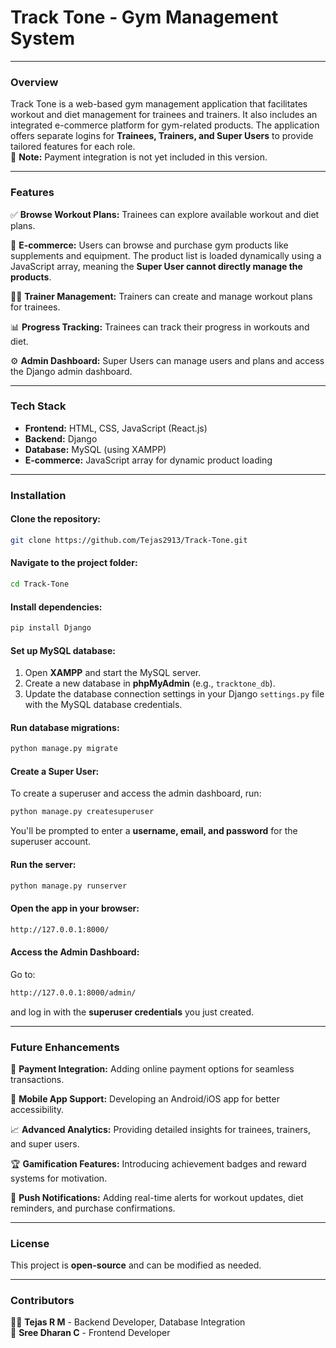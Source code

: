 # **Track Tone - Gym Management System**

---

### Overview
Track Tone is a web-based gym management application that facilitates workout and diet management for trainees and trainers. It also includes an integrated e-commerce platform for gym-related products. The application offers separate logins for **Trainees, Trainers, and Super Users** to provide tailored features for each role.  
🚫 **Note:** Payment integration is not yet included in this version.

---

### Features
✅ **Browse Workout Plans:** Trainees can explore available workout and diet plans.

🛒 **E-commerce:** Users can browse and purchase gym products like supplements and equipment. The product list is loaded dynamically using a JavaScript array, meaning the **Super User cannot directly manage the products**.

🏋️‍♂️ **Trainer Management:** Trainers can create and manage workout plans for trainees.

📊 **Progress Tracking:** Trainees can track their progress in workouts and diet.

⚙️ **Admin Dashboard:** Super Users can manage users and plans and access the Django admin dashboard.

---

### Tech Stack
- **Frontend:** HTML, CSS, JavaScript (React.js)
- **Backend:** Django
- **Database:** MySQL (using XAMPP)
- **E-commerce:** JavaScript array for dynamic product loading

---

### Installation
#### Clone the repository:
```bash
git clone https://github.com/Tejas2913/Track-Tone.git
```
#### Navigate to the project folder:
```bash
cd Track-Tone
```
#### Install dependencies:
```bash
pip install Django
```

#### Set up MySQL database:
1. Open **XAMPP** and start the MySQL server.
2. Create a new database in **phpMyAdmin** (e.g., `tracktone_db`).
3. Update the database connection settings in your Django `settings.py` file with the MySQL database credentials.

#### Run database migrations:
```bash
python manage.py migrate
```
#### Create a Super User:
To create a superuser and access the admin dashboard, run:
```bash
python manage.py createsuperuser
```
You'll be prompted to enter a **username, email, and password** for the superuser account.

#### Run the server:
```bash
python manage.py runserver
```
#### Open the app in your browser:
```bash
http://127.0.0.1:8000/
```

#### Access the Admin Dashboard:
Go to: 
```bash
http://127.0.0.1:8000/admin/
```
and log in with the **superuser credentials** you just created.

---

### Future Enhancements
🔄 **Payment Integration:** Adding online payment options for seamless transactions.

📲 **Mobile App Support:** Developing an Android/iOS app for better accessibility.

📈 **Advanced Analytics:** Providing detailed insights for trainees, trainers, and super users.

🏆 **Gamification Features:** Introducing achievement badges and reward systems for motivation.

🔔 **Push Notifications:** Adding real-time alerts for workout updates, diet reminders, and purchase confirmations.

----

### License
This project is **open-source** and can be modified as needed.

---

### Contributors
👨‍💻 **Tejas R M** - Backend Developer, Database Integration  
🎨 **Sree Dharan C** - Frontend Developer

